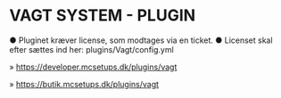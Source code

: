 # VAGT SYSTEM - PLUGIN

● Pluginet kræver license, som modtages via en ticket.
● Licenset skal efter sættes ind her: plugins/Vagt/config.yml

» https://developer.mcsetups.dk/plugins/vagt

» https://butik.mcsetups.dk/plugins/vagt
